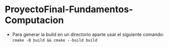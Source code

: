 # ProyectoFinal-Fundamentos-Computacion

* Para generar la build en un directorio aparte usar el siguiente comando:
`cmake -B build && cmake --build build`
